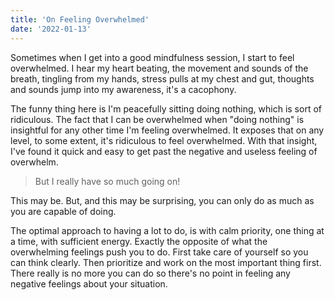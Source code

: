 ```yaml
---
title: 'On Feeling Overwhelmed'
date: '2022-01-13'
---
```


Sometimes when I get into a good mindfulness session, I start to feel overwhelmed. I hear my heart beating, the movement and sounds of the breath, tingling from my hands, stress pulls at my chest and gut, thoughts and sounds jump into my awareness, it's a cacophony.

The funny thing here is I'm peacefully sitting doing nothing, which is sort of ridiculous. The fact that I can be overwhelmed when "doing nothing" is insightful for any other time I'm feeling overwhelmed. It exposes that on any level, to some extent, it's ridiculous to feel overwhelmed. With that insight, I've found it quick and easy to get past the negative and useless feeling of overwhelm.

> But I really have so much going on!

This may be. But, and this may be surprising, you can only do as much as you are capable of doing.

The optimal approach to having a lot to do, is with calm priority, one thing at a time, with sufficient energy. Exactly the opposite of what the overwhelming feelings push you to do. First take care of yourself so you can think clearly. Then prioritize and work on the most important thing first. There really is no more you can do so there's no point in feeling any negative feelings about your situation.